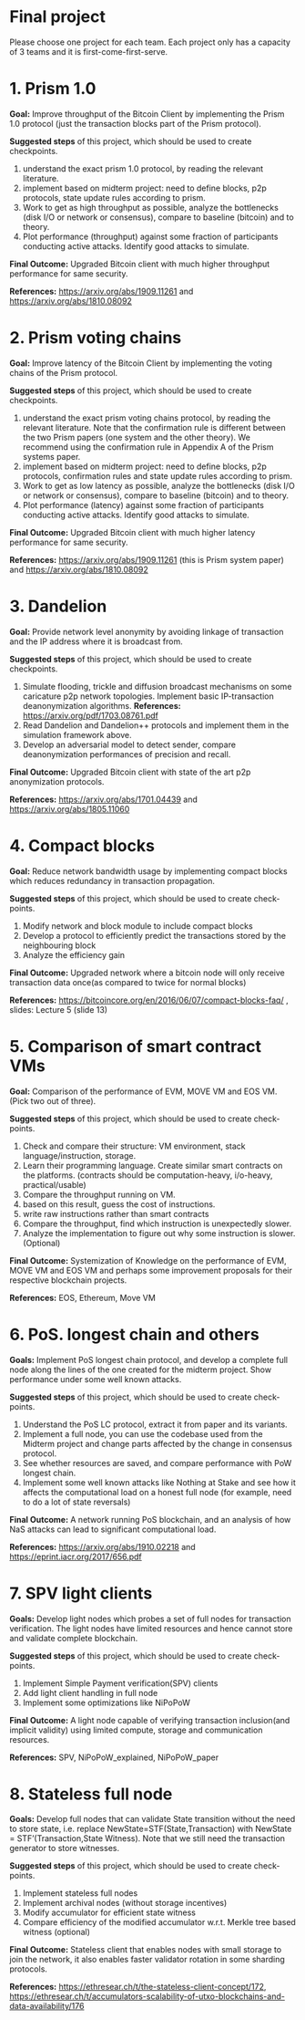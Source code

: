 # Final project
Please choose one project for each team. Each project only has a capacity of 3 teams and it is first-come-first-serve.


# 1. Prism 1.0
**Goal:** Improve throughput of the Bitcoin Client by implementing the Prism 1.0 protocol (just the transaction blocks part of the Prism protocol).

**Suggested steps** of this project, which should be used to create checkpoints. 
1. understand the exact prism 1.0 protocol, by reading the relevant literature. 
2. implement based on midterm project: need to define blocks, p2p protocols, state update rules according to prism.
3. Work to get as high throughput as possible, analyze the bottlenecks (disk I/O or network or consensus), compare to baseline (bitcoin) and to theory.
4. Plot performance (throughput) against some fraction of participants conducting active attacks. Identify good attacks to simulate. 

**Final Outcome:** Upgraded Bitcoin client with much higher throughput performance for same security. 

**References:** https://arxiv.org/abs/1909.11261 and https://arxiv.org/abs/1810.08092

# 2. Prism voting chains
**Goal:** Improve latency of the Bitcoin Client by implementing the voting chains of the Prism protocol. 

**Suggested steps** of this project, which should be used to create checkpoints. 
1. understand the exact prism voting chains protocol, by reading the relevant literature. Note that the confirmation rule is different between the two Prism papers (one system and the other theory). We recommend using the confirmation rule in Appendix A of the Prism systems paper.
2. implement based on midterm project: need to define blocks, p2p protocols, confirmation rules and state update rules according to prism.
3. Work to get as low latency as possible, analyze the bottlenecks (disk I/O or network or consensus), compare to baseline (bitcoin) and to theory. 
4. Plot performance (latency) against some fraction of participants conducting active attacks. Identify good attacks to simulate. 

**Final Outcome:** Upgraded Bitcoin client with much higher latency performance for same security. 

**References:** https://arxiv.org/abs/1909.11261 (this is Prism system paper) and https://arxiv.org/abs/1810.08092


# 3. Dandelion
**Goal:** Provide network level anonymity by avoiding linkage of transaction and the IP address where it is broadcast from. 

**Suggested steps** of this project, which should be used to create checkpoints. 
1. Simulate flooding, trickle and diffusion broadcast mechanisms on some caricature p2p network topologies. Implement basic IP-transaction deanonymization algorithms. **References:** https://arxiv.org/pdf/1703.08761.pdf
2. Read Dandelion and Dandelion++ protocols and implement them in the simulation framework above.  
3. Develop an adversarial model to detect sender, compare deanonymization performances of precision and recall. 

**Final Outcome:** Upgraded Bitcoin client with state of the art p2p anonymization protocols. 

**References:** https://arxiv.org/abs/1701.04439 and https://arxiv.org/abs/1805.11060

# 4. Compact blocks
**Goal:** Reduce network bandwidth usage by implementing compact blocks which reduces redundancy in transaction propagation.

**Suggested steps** of this project, which should be used to create check-points. 
1. Modify network and block module to include compact blocks
2. Develop a protocol to efficiently predict the transactions stored by the neighbouring block
3. Analyze the efficiency gain

**Final Outcome:** Upgraded network where a bitcoin node will only receive transaction data once(as compared to twice for normal blocks)

**References:** https://bitcoincore.org/en/2016/06/07/compact-blocks-faq/ , slides: Lecture 5 (slide 13)

# 5. Comparison of smart contract VMs
**Goal:** Comparison of the performance of EVM, MOVE VM and EOS VM. (Pick two out of three).

**Suggested steps** of this project, which should be used to create check-points.
1. Check and compare their structure: VM environment, stack language/instruction, storage. 
2. Learn their programming language. Create similar smart contracts on the platforms. (contracts should be computation-heavy, i/o-heavy, practical/usable)
3. Compare the throughput running on VM.
4. based on this result, guess the cost of instructions.
5. write raw instructions rather than smart contracts
6. Compare the throughput, find which instruction is unexpectedly slower.
7. Analyze the implementation to figure out why some instruction is slower. (Optional)

**Final Outcome:** Systemization of Knowledge on the performance of EVM, MOVE VM and EOS VM and perhaps some improvement proposals for their respective blockchain projects.

**References:** EOS, Ethereum, Move VM

# 6. PoS. longest chain and others
**Goals:** Implement PoS longest chain protocol, and develop a complete full node along the lines of the one created for the midterm project. Show performance under some well known attacks.

**Suggested steps** of this project, which should be used to create check-points.
1. Understand the PoS LC protocol, extract it from paper and its variants.
2. Implement a full node, you can use the codebase used from the Midterm project and change parts affected by the change in consensus protocol.
3. See whether resources are saved, and compare performance with PoW longest chain.
4. Implement some well known attacks like Nothing at Stake and see how it affects the computational load on a honest full node (for example, need to do a lot of state reversals)

**Final Outcome:** A network running PoS blockchain, and an analysis of how NaS attacks can lead to significant computational load.

**References:** https://arxiv.org/abs/1910.02218 and https://eprint.iacr.org/2017/656.pdf

# 7. SPV light clients
**Goals:** Develop light nodes which probes a set of full nodes for transaction verification. The light nodes have limited resources and hence cannot store and validate complete blockchain.

**Suggested steps** of this project, which should be used to create check-points. 
1. Implement Simple Payment verification(SPV) clients
2. Add light client handling in full node
3. Implement some optimizations like NiPoPoW

**Final Outcome:** A light node capable of verifying transaction inclusion(and implicit validity) using limited compute, storage and communication resources.

**References:** SPV, NiPoPoW_explained, NiPoPoW_paper

# 8. Stateless full node
**Goals:** Develop full nodes that can validate State transition without the need to store state, i.e. replace NewState=STF(State,Transaction) with NewState = STF’(Transaction,State Witness). Note that we still need the transaction generator to store witnesses.

**Suggested steps** of this project, which should be used to create check-points. 
1. Implement stateless full nodes
2. Implement archival nodes (without storage incentives)
3. Modify accumulator for efficient state witness
4. Compare efficiency of the modified accumulator w.r.t. Merkle tree based witness (optional)

**Final Outcome:** Stateless client that enables nodes with small storage to join the network, it also enables faster validator rotation in some sharding protocols.

**References:** https://ethresear.ch/t/the-stateless-client-concept/172, https://ethresear.ch/t/accumulators-scalability-of-utxo-blockchains-and-data-availability/176
